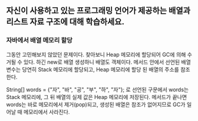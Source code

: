 ## 자신이 사용하고 있는 프로그래밍 언어가 제공하는 배열과 리스트 자료 구조에 대해 학습하세요.
  
 ### 자바에서 배열 메모리 할당
 그동안 고민해보지 않았던 문제이다. 찾아보니 Heap 메모리에 할당되어 GC에 의해 수거될 수 있다. 하긴 new로 배열 생성하니 배열도 객체이다. 
 메서드 안에서 선언된 배열 변수는 당연히 Stack 메모리에 할당되고, Heap 메모리에 할당 된 배열의 주소를 참조한다.
  
  String[] words = {"자", "바", "공", "부", "하", "자"};
  로 선언된 구문에서 words는 Stack 메모리에, 그 뒤 배열의 실제 값은 Heap 메모리에 저장된다.
  메서드가 끝나면 words는 바로 메모리에서 제거(pop)되고, 생성된 배열은 참조가 없어지므로 GC가 일어날 때 메모리에서 사라진다.
  
